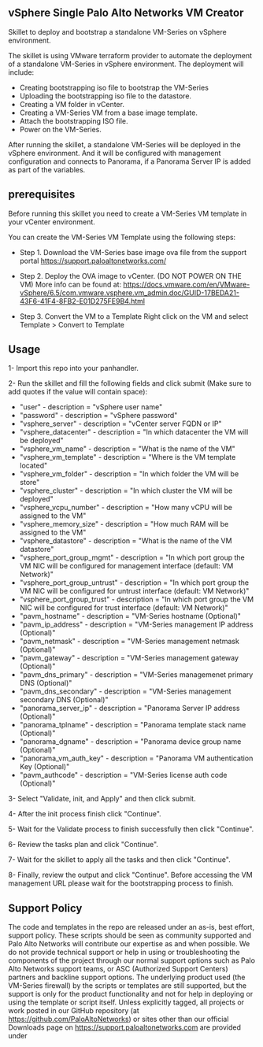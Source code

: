 ## vSphere Single Palo Alto Networks VM Creator ##
Skillet to deploy and bootstrap a standalone VM-Series on vSphere environment. 

The skillet is using VMware terraform provider to automate the deployment of a standalone VM-Series in vSphere environment.
The deployment will include:
- Creating bootstrapping iso file to bootstrap the VM-Series
- Uploading the bootstrapping iso file to the datastore.
- Creating a VM folder in vCenter.
- Creating a VM-Series VM from a base image template.
- Attach the bootstrapping ISO file.
- Power on the VM-Series.

After running the skillet, a standalone VM-Series will be deployed in the vSphere environment. And it will be configured with management configuration and connects to Panorama, if a Panorama Server IP is added as part of the variables.

## prerequisites ##
Before running this skillet you need to create a VM-Series VM template in your vCenter environment.

You can create the VM-Series VM Template using the following steps:

* Step 1.	Download the VM-Series base image ova file from the support portal
https://support.paloaltonetworks.com/

* Step 2.	Deploy the OVA image to vCenter. (DO NOT POWER ON THE VM)
More info can be found at:
https://docs.vmware.com/en/VMware-vSphere/6.5/com.vmware.vsphere.vm_admin.doc/GUID-17BEDA21-43F6-41F4-8FB2-E01D275FE9B4.html

* Step 3.	Convert the VM to a Template
Right click on the VM and select Template > Convert to Template

## Usage ##

1- Import this repo into your panhandler.

2- Run the skillet and fill the following fields and click submit (Make sure to add quotes if the value will contain space):
* "user"  - description = "vSphere user name"
* "password"  - description = "vSphere password"
* "vsphere_server"  - description = "vCenter server FQDN or IP"
* "vsphere_datacenter"  - description = "In which datacenter the VM will be deployed"
* "vsphere_vm_name"  - description = "What is the name of the VM"
* "vsphere_vm_template"  - description = "Where is the VM template located"
* "vsphere_vm_folder"  - description = "In which folder the VM will be store"
* "vsphere_cluster"  - description = "In which cluster the VM will be deployed"
* "vsphere_vcpu_number"  - description = "How many vCPU will be assigned to the VM"
* "vsphere_memory_size"  - description = "How much RAM will be assigned to the VM"
* "vsphere_datastore"  - description = "What is the name of the VM datastore"
* "vsphere_port_group_mgmt"  - description = "In which port group the VM NIC will be configured for management interface (default: VM Network)"
* "vsphere_port_group_untrust"  - description = "In which port group the VM NIC will be configured for untrust interface (default: VM Network)"
* "vsphere_port_group_trust"  - description = "In which port group the VM NIC will be configured for trust interface (default: VM Network)"
* "pavm_hostname"  - description = "VM-Series hostname (Optional)"
* "pavm_ip_address"  - description = "VM-Series management IP address (Optional)"
* "pavm_netmask"  - description = "VM-Series management netmask (Optional)"
* "pavm_gateway"  - description = "VM-Series management gateway (Optional)"
* "pavm_dns_primary"  - description = "VM-Series managemenet primary DNS (Optional)"
* "pavm_dns_secondary"  - description = "VM-Series management secondary DNS (Optional)"
* "panorama_server_ip"  - description = "Panorama Server IP address (Optional)"
* "panorama_tplname"  - description = "Panorama template stack name (Optional)"
* "panorama_dgname"  - description = "Panorama device group name (Optional)"
* "panorama_vm_auth_key"  - description = "Panorama VM authentication Key (Optional)"
* "pavm_authcode"  - description = "VM-Series license auth code (Optional)" 

3- Select "Validate, init, and Apply" and then click submit.

4- After the init process finish click "Continue".

5- Wait for the Validate process to finish successfully then click "Continue".

6- Review the tasks plan and click "Continue".

7- Wait for the skillet to apply all the tasks and then click "Continue".

8- Finally, review the output and click "Continue". Before accessing the VM management URL please wait for the bootstrapping process to finish.

## Support Policy

The code and templates in the repo are released under an as-is, best effort,
support policy. These scripts should be seen as community supported and
Palo Alto Networks will contribute our expertise as and when possible.
We do not provide technical support or help in using or troubleshooting the
components of the project through our normal support options such as
Palo Alto Networks support teams, or ASC (Authorized Support Centers)
partners and backline support options. The underlying product used
(the VM-Series firewall) by the scripts or templates are still supported,
but the support is only for the product functionality and not for help in
deploying or using the template or script itself. Unless explicitly tagged,
all projects or work posted in our GitHub repository
(at https://github.com/PaloAltoNetworks) or sites other than our official
Downloads page on https://support.paloaltonetworks.com are provided under
